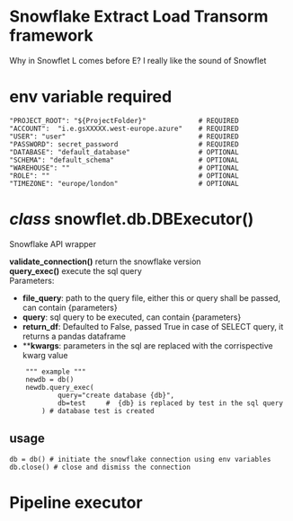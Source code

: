# Snowflake Extract Load Transorm framework  
Why in Snowflet L comes before E? I really like the sound of Snowflet

# env variable required
```
"PROJECT_ROOT": "${ProjectFolder}"             # REQUIRED
"ACCOUNT":  "i.e.gsXXXXX.west-europe.azure"    # REQUIRED
"USER": "user"                                 # REQUIRED
"PASSWORD": secret_password                    # REQUIRED
"DATABASE": "default_database"                 # OPTIONAL
"SCHEMA": "default_schema"                     # OPTIONAL
"WAREHOUSE": ""                                # OPTIONAL
"ROLE": ""                                     # OPTIONAL
"TIMEZONE": "europe/london"                    # OPTIONAL
```




# *class* snowflet.db.DBExecutor() <br />
Snowflake API wrapper <br />

**validate_connection()** return the snowflake version <br />
**query_exec()** execute the sql query  <br />
Parameters: <br />
- **file_query**: path to the query file, either this or query shall be passed, can contain {parameters} 
- **query**: sql query to be executed, can contain {parameters}  
- **return_df**: Defaulted to False, passed True in case of SELECT query, it returns a pandas dataframe 
- ****kwargs**: parameters in the sql are replaced with the corrispective kwarg value
```
    """ example """
    newdb = db()
    newdb.query_exec(
            query="create database {db}",
            db=test     #  {db} is replaced by test in the sql query        
        ) # database test is created
```
## usage
```
db = db() # initiate the snowflake connection using env variables
db.close() # close and dismiss the connection
```
# Pipeline executor
